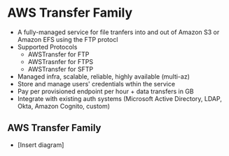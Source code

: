 # AWS Transfer Family

- A fully-managed service for file tranfers into and out of Amazon S3 or Amazon EFS using the FTP protocl
- Supported Protocols
   - AWSTransfer for FTP
   - AWSTrasnfer for FTPS
   - AWSTransfer for SFTP
- Managed infra, scalable, reliable, highly available (multi-az)
- Store and manage users' credentials wthin the service
- Pay per provisioned endpoint per hour + data transfers in GB
- Integrate with existing auth systems (Microsoft Active Directory, LDAP, Okta, Amazon Cognito, custom)

## AWS Transfer Family

- [Insert diagram]
